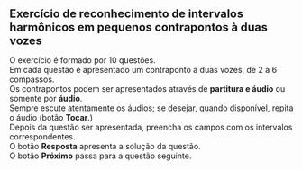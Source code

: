 <h1 style="font-size: 20px">Exercício de reconhecimento de intervalos harmônicos em pequenos contrapontos à duas vozes</h1>
      <p style="font-size: 14px">O exercício é formado por 10 questões.<br>
      Em cada questão é apresentado um contraponto a duas vozes, de 2 a 6 compassos.<br>
      Os contrapontos podem ser apresentados através de <b>partitura e áudio</b> ou somente por <b>áudio</b>.<br>
      Sempre escute atentamente os áudios; se desejar, quando disponível, repita o áudio (botão <b>Tocar</b>.)<br>
      Depois da questão ser apresentada, preencha os campos com os intervalos correspondentes.<br>
      O botão <b>Resposta</b> apresenta a solução da questão.<br>
      O botão <b>Próximo</b> passa para a questão seguinte.</p>
